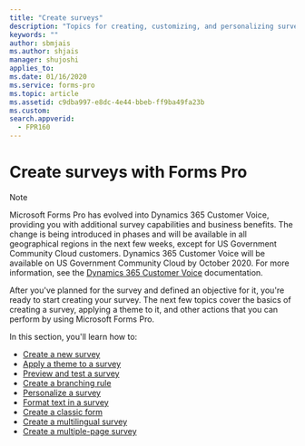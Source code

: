 ```yaml
---
title: "Create surveys"
description: "Topics for creating, customizing, and personalizing surveys with Microsoft Forms Pro"
keywords: ""
author: sbmjais
ms.author: shjais
manager: shujoshi
applies_to: 
ms.date: 01/16/2020
ms.service: forms-pro
ms.topic: article
ms.assetid: c9dba997-e8dc-4e44-bbeb-ff9ba49fa23b
ms.custom: 
search.appverid:
  - FPR160
---
```


# Create surveys with Forms Pro

> [!NOTE]
> Microsoft Forms Pro has evolved into Dynamics 365 Customer Voice, providing you with additional survey capabilities and business benefits. The change is being introduced in phases and will be available in all geographical regions in the next few weeks, except for US Government Community Cloud customers. Dynamics 365 Customer Voice will be available on US Government Community Cloud by October 2020. For more information, see the [Dynamics 365 Customer Voice](https://go.microsoft.com/fwlink/p/?linkid=2128357) documentation.

After you've planned for the survey and defined an objective for it, you're ready to start creating your survey. The next few topics cover the basics of creating a survey, applying a theme to it, and other actions that you can perform by using Microsoft Forms Pro.

In this section, you'll learn how to:

- [Create a new survey](create-new-survey.md)
- [Apply a theme to a survey](apply-theme.md)  
- [Preview and test a survey](preview-test-survey.md)
- [Create a branching rule](create-branching-rule.md)
- [Personalize a survey](personalize-survey.md)
- [Format text in a survey](survey-text-format.md)
- [Create a classic form](create-classic-form.md)
- [Create a multilingual survey](create-multilingual-survey.md)
- [Create a multiple-page survey](create-multipage-survey.md)


